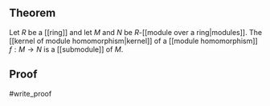 ## Theorem
Let $R$ be a [[ring]] and let $M$ and $N$ be $R$-[[module over a ring|modules]]. The [[kernel of module homomorphism|kernel]] of a [[module homomorphism]] $f:M\to N$ is a [[submodule]] of $M$.
## Proof
#write_proof 